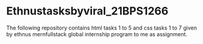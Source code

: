 # Ethnustasksbyviral_21BPS1266
The following repository contains html tasks 1 to 5 and css tasks 1 to 7 given by ethnus mernfullstack global internship program to me as assignment.
